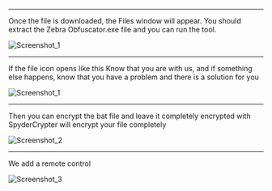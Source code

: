 -------------------------
Once the file is downloaded, the Files window will appear. You should extract the Zebra Obfuscator.exe file and you can run the tool.

![Screenshot_1](https://github.com/user-attachments/assets/09164121-0344-446d-ab19-138259d80a45)

-------------------------
If the file icon opens like this
Know that you are with us, and if something else happens, know that you have a problem and there is a solution for you

![Screenshot_1](https://github.com/user-attachments/assets/a1363131-21cf-45f5-91a1-a692308c1a5d)

-------------------------

Then you can encrypt the bat file and leave it completely encrypted with
SpyderCrypter will encrypt your file completely

![Screenshot_2](https://github.com/user-attachments/assets/8e90fa62-4b87-4a64-8ae9-dda7a601606f)


-------------------------

We add a remote control


![Screenshot_3](https://github.com/user-attachments/assets/70caa4e8-84da-494f-ae44-4c0763c54582)
